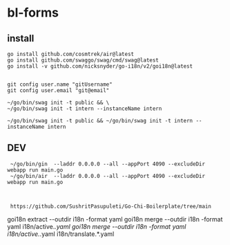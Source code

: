 # bl-forms

## install

    go install github.com/cosmtrek/air@latest
    go install github.com/swaggo/swag/cmd/swag@latest
    go install -v github.com/nicksnyder/go-i18n/v2/goi18n@latest


    git config user.name "gitUsername"
    git config user.email "git@email"

    ~/go/bin/swag init -t public && \
    ~/go/bin/swag init -t intern --instanceName intern 

    ~/go/bin/swag init -t public && ~/go/bin/swag init -t intern --instanceName intern 

## DEV

     ~/go/bin/gin  --laddr 0.0.0.0 --all --appPort 4090 --excludeDir webapp run main.go     
     ~/go/bin/air  --laddr 0.0.0.0 --all --appPort 4090 --excludeDir webapp run main.go



     https://github.com/SushritPasupuleti/Go-Chi-Boilerplate/tree/main


goi18n extract --outdir i18n -format yaml 
goi18n merge  --outdir i18n  -format yaml i18n/active.*.yaml 
goi18n merge  --outdir i18n  -format yaml i18n/active.*.yaml i18n/translate.*.yaml 
